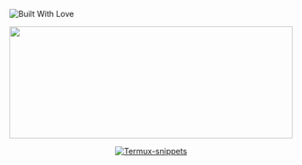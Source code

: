 <p align="left">
  <a><img title="Built With Love" src="https://forthebadge.com/images/badges/built-with-love.svg" ></a>
 </p>
 </p>
<p align="center">
  <img src="https://raw.githubusercontent.com/hakxcore/Termux-snippets/main/media/termux-snippets.svg" width="100%" height="200"/>
</p>
<p align="center">
<a href="#"><img title="Termux-snippets" src="https://img.shields.io/badge/-%20TERMUXSNIPPETS-green%3FcolorA%3D%2523ff0000%26colorB%3D%2523017e40"></a>
